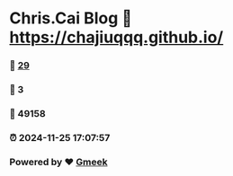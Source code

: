 # Chris.Cai Blog :link: https://chajiuqqq.github.io/ 
### :page_facing_up: [29](https://chajiuqqq.github.io//tag.html) 
### :speech_balloon: 3 
### :hibiscus: 49158 
### :alarm_clock: 2024-11-25 17:07:57 
### Powered by :heart: [Gmeek](https://github.com/Meekdai/Gmeek)
